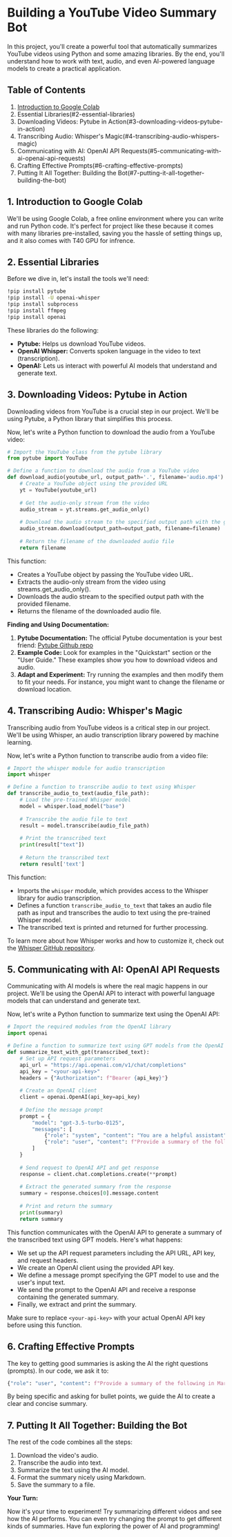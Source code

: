 # Building a YouTube Video Summary Bot

In this project, you'll create a powerful tool that automatically summarizes YouTube videos using Python and some amazing libraries. By the end, you'll understand how to work with text, audio, and even AI-powered language models to create a practical application.

## Table of Contents

1.  [Introduction to Google Colab](#1-introduction-to-google-colab)
2.  Essential Libraries(#2-essential-libraries)
3.  Downloading Videos: Pytube in Action(#3-downloading-videos-pytube-in-action)
4.  Transcribing Audio: Whisper's Magic(#4-transcribing-audio-whispers-magic)
5.  Communicating with AI: OpenAI API Requests(#5-communicating-with-ai-openai-api-requests)
6.  Crafting Effective Prompts(#6-crafting-effective-prompts)
7.  Putting It All Together: Building the Bot(#7-putting-it-all-together-building-the-bot)

## 1. Introduction to Google Colab

We'll be using Google Colab, a free online environment where you can write and run Python code. It's perfect for project like these because it comes with many libraries pre-installed, saving you the hassle of setting things up, and it also comes with T40 GPU for infrence. 

## 2. Essential Libraries

Before we dive in, let's install the tools we'll need:

```bash
!pip install pytube
!pip install -U openai-whisper
!pip install subprocess
!pip install ffmpeg
!pip install openai
```

These libraries do the following:

*   **Pytube:** Helps us download YouTube videos.
*   **OpenAI Whisper:** Converts spoken language in the video to text (transcription).
*   **OpenAI:** Lets us interact with powerful AI models that understand and generate text.


## 3. Downloading Videos: Pytube in Action

Downloading videos from YouTube is a crucial step in our project. We'll be using Pytube, a Python library that simplifies this process.

Now, let's write a Python function to download the audio from a YouTube video:

```python
# Import the YouTube class from the pytube library
from pytube import YouTube

# Define a function to download the audio from a YouTube video
def download_audio(youtube_url, output_path='.', filename='audio.mp4'):
    # Create a YouTube object using the provided URL
    yt = YouTube(youtube_url)
    
    # Get the audio-only stream from the video
    audio_stream = yt.streams.get_audio_only()
    
    # Download the audio stream to the specified output path with the given filename
    audio_stream.download(output_path=output_path, filename=filename)
    
    # Return the filename of the downloaded audio file
    return filename
```
This function: 
- Creates a YouTube object by passing the YouTube video URL.
- Extracts the audio-only stream from the video using streams.get_audio_only().
- Downloads the audio stream to the specified output path with the provided filename.
- Returns the filename of the downloaded audio file.

**Finding and Using Documentation:**

1.  **Pytube Documentation:** The official Pytube documentation is your best friend: [Pytube Github repo](https://github.com/pytube/pytube)
2.  **Example Code:** Look for examples in the "Quickstart" section or the "User Guide." These examples show you how to download videos and audio.
3.  **Adapt and Experiment:** Try running the examples and then modify them to fit your needs. For instance, you might want to change the filename or download location.

## 4. Transcribing Audio: Whisper's Magic

Transcribing audio from YouTube videos is a critical step in our project. We'll be using Whisper, an audio transcription library powered by machine learning.

Now, let's write a Python function to transcribe audio from a video file:

```python
# Import the whisper module for audio transcription
import whisper

# Define a function to transcribe audio to text using Whisper
def transcribe_audio_to_text(audio_file_path):
    # Load the pre-trained Whisper model
    model = whisper.load_model("base")
    
    # Transcribe the audio file to text
    result = model.transcribe(audio_file_path)
    
    # Print the transcribed text
    print(result["text"])
    
    # Return the transcribed text
    return result['text']
```

This function:
- Imports the `whisper` module, which provides access to the Whisper library for audio transcription.
- Defines a function `transcribe_audio_to_text` that takes an audio file path as input and transcribes the audio to text using the pre-trained Whisper model.
- The transcribed text is printed and returned for further processing.

To learn more about how Whisper works and how to customize it, check out the [Whisper GitHub repository](https://github.com/openai/whisper).

## 5. Communicating with AI: OpenAI API Requests

Communicating with AI models is where the real magic happens in our project. We'll be using the OpenAI API to interact with powerful language models that can understand and generate text.

Now, let's write a Python function to summarize text using the OpenAI API:

```python
# Import the required modules from the OpenAI library
import openai

# Define a function to summarize text using GPT models from the OpenAI API
def summarize_text_with_gpt(transcribed_text):
    # Set up API request parameters
    api_url = "https://api.openai.com/v1/chat/completions"
    api_key = "<your-api-key>"
    headers = {"Authorization": f"Bearer {api_key}"}
    
    # Create an OpenAI client
    client = openai.OpenAI(api_key=api_key)
    
    # Define the message prompt
    prompt = {
        "model": "gpt-3.5-turbo-0125",
        "messages": [
            {"role": "system", "content": "You are a helpful assistant"},
            {"role": "user", "content": f"Provide a summary of the following in Markdown format using bullet points:\n\n{transcribed_text}"}
        ]
    }
    
    # Send request to OpenAI API and get response
    response = client.chat.completions.create(**prompt)
    
    # Extract the generated summary from the response
    summary = response.choices[0].message.content
    
    # Print and return the summary
    print(summary)
    return summary
```

This function communicates with the OpenAI API to generate a summary of the transcribed text using GPT models. Here's what happens:
- We set up the API request parameters including the API URL, API key, and request headers.
- We create an OpenAI client using the provided API key.
- We define a message prompt specifying the GPT model to use and the user's input text.
- We send the prompt to the OpenAI API and receive a response containing the generated summary.
- Finally, we extract and print the summary.

Make sure to replace `<your-api-key>` with your actual OpenAI API key before using this function.


## 6. Crafting Effective Prompts

The key to getting good summaries is asking the AI the right questions (prompts).  In our code, we ask it to:

```python
{"role": "user", "content": f"Provide a summary of the following in Markdown format using bullet points:\n\n{transcribed_text}"}
```

By being specific and asking for bullet points, we guide the AI to create a clear and concise summary.

## 7. Putting It All Together: Building the Bot

The rest of the code combines all the steps:

1.  Download the video's audio.
2.  Transcribe the audio into text.
3.  Summarize the text using the AI model.
4.  Format the summary nicely using Markdown.
5.  Save the summary to a file.

**Your Turn:**

Now it's your time to experiment! Try summarizing different videos and see how the AI performs. You can even try changing the prompt to get different kinds of summaries.  Have fun exploring the power of AI and programming!
